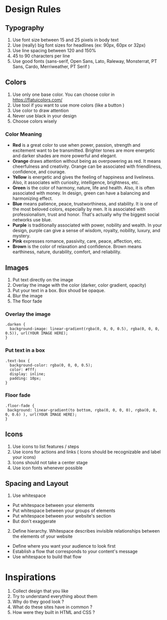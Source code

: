 # Design Rules

## Typography
1. Use font size between 15 and 25 pixels in body text
2. Use (really) big font sizes for headlines (ex: 90px, 60px or 32px)
3. Use line spacing between 120 and 150%
4. 45 to 90 characters per line
5. Use good fonts (sans-serif, Open Sans, Lato, Raleway, Monsterrat, PT Sans, Cardo, Merriweather, PT Serif )

## Colors
1. Use only one base color. 
You can choose color in https://flatuicolors.com/
2. Use tool if you want to use more colors (like a button )
3. Use color to draw attention
4. Never use black in your design
5. Choose colors wisely

### Color Meaning
* **Red** is a great color to use when power, passion, strength and excitement want to be transmitted. Brighter tones are more energetic and darker shades are more powerful and elegant.
* **Orange** draws attention without being as overpowering as red. It means cheerfulness and creativity. Orange can be associated with friendliness, confidence, and courage.
* **Yellow** is energetic and gives the feeling of happiness and liveliness. Also, it associates with curiosity, intelligence, brightness, etc.
* **Green** is the color of harmony, nature, life and health. Also, it is often associated with money. In design, green can have a balancing and harmonizing effect.
* **Blue** means patience, peace, trustworthiness, and stability. It is one of the most beloved colors, especially by men. It is associated with professionalism, trust and honor. That's actually why the biggest social networks use blue.
* **Purple** is traditionally associated with power, nobility and wealth. In your design, purple can give a sense of wisdom, royalty, nobility, luxury, and mystery.
* **Pink** expresses romance, passivity, care, peace, affection, etc.
* **Brown** is the color of relaxation and confidence. Brown means earthiness, nature, durability, comfort, and reliability.

## Images
1. Put text directly on the image
2. Overlay the image with the color (darker, color gradient, opacity)
3. Put your text in a box. Box shoud be opaque.
4. Blur the image
5. The floor fade

### **Overlay the image**
```csss
.darken {
  background-image: linear-gradient(rgba(0, 0, 0, 0.5), rgba(0, 0, 0, 0.5)), url(YOUR IMAGE HERE);
}
```
### **Put text in a box** 
```
.text-box {
  background-color: rgba(0, 0, 0, 0.5);
  color: #fff;
  display: inline;
  padding: 10px;
}
```

### **Floor fade**
```
.floor-fade {
 background: linear-gradient(to bottom, rgba(0, 0, 0, 0), rgba(0, 0, 0, 0.6) ), url(YOUR IMAGE HERE);
}
```
## Icons
1. Use icons to list features / steps
2. Use icons for actions and links
( Icons should be recognizable and label your icons)
3. Icons should not take a center stage
4. Use icon fonts whenever possible

## Spacing and Layout
1. Use whitespace
- Put whitespace between your elements
- Put whitespace between your groups of elements
- Put whitespace between your website's section
- But don't exaggerate
2. Define hierarchy. Whitespace describes invisible relationships between the elements of your website

- Define where you want your audience to look first
- Establish a flow that corresponds to your content's message
- Use whitespace to build that flow

# Inspirations
1. Collect design that you like
2. Try to understand everything about them
3. Why do they good look ?
4. What do these sites have in common ?
5. How were they built in HTML and CSS ?